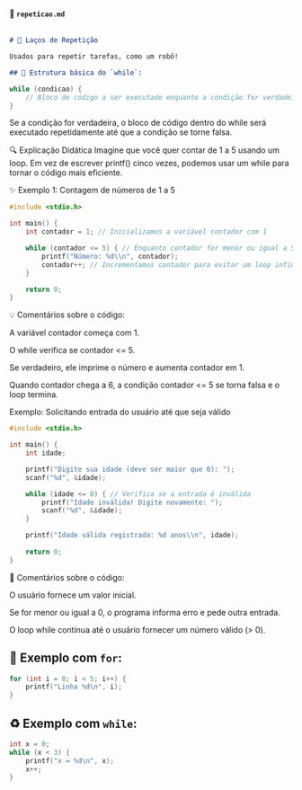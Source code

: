 
#### 📄 `repeticao.md`
```md

# 🔁 Laços de Repetição

Usados para repetir tarefas, como um robô!

## 📌 Estrutura básica do `while`:
````
```c
while (condicao) {
    // Bloco de código a ser executado enquanto a condição for verdadeira
}
```
Se a condição for verdadeira, o bloco de código dentro do while será executado repetidamente até que a condição se torne falsa.

🔍 Explicação Didática
Imagine que você quer contar de 1 a 5 usando um loop. Em vez de escrever printf() cinco vezes, podemos usar um while para tornar o código mais eficiente.

✨ Exemplo 1: Contagem de números de 1 a 5 
```c
#include <stdio.h>

int main() {
    int contador = 1; // Inicializamos a variável contador com 1

    while (contador <= 5) { // Enquanto contador for menor ou igual a 5
        printf("Número: %d\\n", contador);
        contador++; // Incrementamos contador para evitar um loop infinito
    }

    return 0;
}
```
💡 Comentários sobre o código:

A variável contador começa com 1.

O while verifica se contador <= 5.

Se verdadeiro, ele imprime o número e aumenta contador em 1.

Quando contador chega a 6, a condição contador <= 5 se torna falsa e o loop termina.

Exemplo: Solicitando entrada do usuário até que seja válido

```c
#include <stdio.h>

int main() {
    int idade;

    printf("Digite sua idade (deve ser maior que 0): ");
    scanf("%d", &idade);

    while (idade <= 0) { // Verifica se a entrada é inválida
        printf("Idade inválida! Digite novamente: ");
        scanf("%d", &idade);
    }

    printf("Idade válida registrada: %d anos\\n", idade);
    
    return 0;
}
```

💬 Comentários sobre o código:

O usuário fornece um valor inicial.

Se for menor ou igual a 0, o programa informa erro e pede outra entrada.

O loop while continua até o usuário fornecer um número válido (> 0).



## 🔂 Exemplo com `for`:
```c
for (int i = 0; i < 5; i++) {
    printf("Linha %d\n", i);
}
```

## ♻️ Exemplo com `while`:
```c
int x = 0;
while (x < 3) {
    printf("x = %d\n", x);
    x++;
}
```
```
